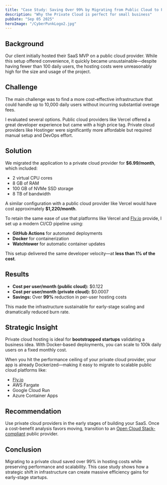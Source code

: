 ```yaml
---
title: "Case Study: Saving Over 99% by Migrating from Public Cloud to Private Cloud"
description: "Why the Private Cloud is perfect for small business"
pubDate: "Sep 05 2025"
heroImage: "/CyberPunkLogo2.jpg"
---
```


## Background

Our client initially hosted their SaaS MVP on a public cloud provider. While this setup offered convenience, it quickly became unsustainable—despite having fewer than 100 daily users, the hosting costs were unreasonably high for the size and usage of the project.

## Challenge

The main challenge was to find a more cost-effective infrastructure that could handle up to 10,000 daily users without incurring substantial overage fees.

I evaluated several options. Public cloud providers like Vercel offered a great developer experience but came with a high price tag. Private cloud providers like Hostinger were significantly more affordable but required manual setup and DevOps effort.

## Solution

We migrated the application to a private cloud provider for **$6.99/month**, which included:

- 2 virtual CPU cores  
- 8 GB of RAM  
- 100 GB of NVMe SSD storage  
- 8 TB of bandwidth

A similar configuration with a public cloud provider like Vercel would have cost approximately **$1,220/month**.

To retain the same ease of use that platforms like Vercel and [Fly.io](https://fly.io) provide, I set up a modern CI/CD pipeline using:

- **GitHub Actions** for automated deployments  
- **Docker** for containerization  
- **Watchtower** for automatic container updates

This setup delivered the same developer velocity—at **less than 1% of the cost**.

## Results

- **Cost per user/month (public cloud):** $0.122  
- **Cost per user/month (private cloud):** $0.0007  
- **Savings:** Over **99%** reduction in per-user hosting costs

This made the infrastructure sustainable for early-stage scaling and dramatically reduced burn rate.

## Strategic Insight

Private cloud hosting is ideal for **bootstrapped startups** validating a business idea. With Docker-based deployments, you can scale to 100k daily users on a fixed monthly cost.

When you hit the performance ceiling of your private cloud provider, your app is already Dockerized—making it easy to migrate to scalable public cloud platforms like:

- [Fly.io](https://fly.io)  
- AWS Fargate  
- Google Cloud Run  
- Azure Container Apps

## Recommendation

Use private cloud providers in the early stages of building your SaaS. Once a cost-benefit analysis favors moving, transition to an [Open Cloud Stack-compliant](https://www.opencloud.tech/) public provider.

## Conclusion

Migrating to a private cloud saved over 99% in hosting costs while preserving performance and scalability. This case study shows how a strategic shift in infrastructure can create massive efficiency gains for early-stage startups.

